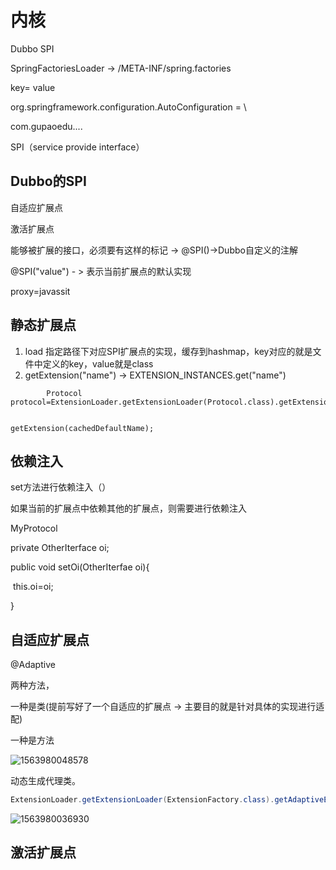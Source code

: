 # 内核

Dubbo SPI



SpringFactoriesLoader ->   /META-INF/spring.factories

key= value

org.springframework.configuration.AutoConfiguration = \

  com.gupaoedu....



SPI（service provide interface）



## Dubbo的SPI

自适应扩展点

激活扩展点

能够被扩展的接口，必须要有这样的标记 -> @SPI()->Dubbo自定义的注解

@SPI("value") - > 表示当前扩展点的默认实现

proxy=javassit

## 静态扩展点

1. load 指定路径下对应SPI扩展点的实现，缓存到hashmap，key对应的就是文件中定义的key，value就是class
2. getExtension("name") -> EXTENSION_INSTANCES.get("name")

```
        Protocol protocol=ExtensionLoader.getExtensionLoader(Protocol.class).getExtension("myprotocol");
       
                                                       getExtension(cachedDefaultName);

```

## 依赖注入



set方法进行依赖注入（）

如果当前的扩展点中依赖其他的扩展点，则需要进行依赖注入



MyProtocol 

   private  OtherIterface oi;

   public void setOi(OtherIterfae oi){

​        this.oi=oi;

   }



## 自适应扩展点

@Adaptive

两种方法，



一种是类(提前写好了一个自适应的扩展点 -> 主要目的就是针对具体的实现进行适配)

一种是方法

![1563980048578](C:\Users\mic\AppData\Roaming\Typora\typora-user-images\1563980048578.png)

动态生成代理类。

```java
ExtensionLoader.getExtensionLoader(ExtensionFactory.class).getAdaptiveExtension()
```

![1563980036930](C:\Users\mic\AppData\Roaming\Typora\typora-user-images\1563980036930.png)

## 激活扩展点





